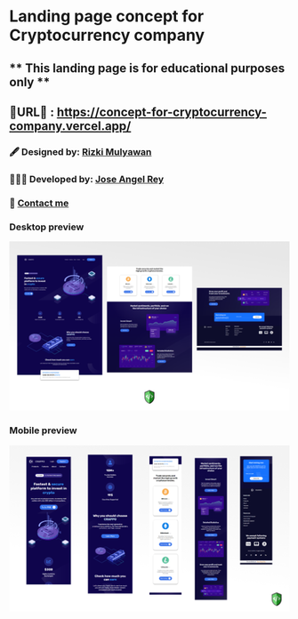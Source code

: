 # Landing page concept for Cryptocurrency company

## ***\* This landing page is for educational purposes only \*\***

## 🚀URL🚀 : https://concept-for-cryptocurrency-company.vercel.app/

### 🖋 Designed by: [Rizki Mulyawan](https://dribbble.com/mulyawan)

### 👨🏼‍💻 Developed by: [Jose Angel Rey](https://github.com/Jose-Angel-Rey)

### 📧 [Contact me](mailto:dev.joseangel.rey@gmail.com)

### Desktop preview

![Desktop design](/design/Desktop-preview.png)

### Mobile preview

![Mobile design](/design/Mobile-preview.png)
